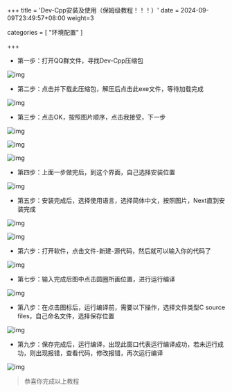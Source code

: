 +++
title = 'Dev-Cpp安装及使用（保姆级教程！！！）'
date = 2024-09-09T23:49:57+08:00
weight=3

categories = [
    "环境配置"
]


+++

+ 第一步：打开QQ群文件，寻找Dev-Cpp压缩包

![img](/assets/images/posts/Dev-Cpp安装/0.png)

+ 第二步：点击并下载此压缩包，解压后点击此exe文件，等待加载完成

![img](/assets/images/posts/Dev-Cpp安装/1.png)

+ 第三步：点击OK，按照图片顺序，点击我接受，下一步

![img](/assets/images/posts/Dev-Cpp安装/2.png)

![img](/assets/images/posts/Dev-Cpp安装/3.png)

![img](/assets/images/posts/Dev-Cpp安装/4.png)

+ 第四步：上面一步做完后，到这个界面，自己选择安装位置

![img](/assets/images/posts/Dev-Cpp安装/5.png)
+ 第五步：安装完成后，选择使用语言，选择简体中文，按照图片，Next直到安装完成

![img](/assets/images/posts/Dev-Cpp安装/6.png)

![img](/assets/images/posts/Dev-Cpp安装/7.png)

+ 第六步：打开软件，点击文件-新建-源代码，然后就可以输入你的代码了

![img](/assets/images/posts/Dev-Cpp安装/8.png)

+ 第七步：输入完成后图中点击圆圈所画位置，进行运行编译

![img](/assets/images/posts/Dev-Cpp安装/9.png)

+ 第八步：在点击图标后，运行编译前，需要以下操作，选择文件类型C source files，自己命名文件，选择保存位置

![img](/assets/images/posts/Dev-Cpp安装/10.png)

+ 第九步：保存完成后，运行编译，出现此窗口代表运行编译成功，若未运行成功，则出现报错，查看代码，修改报错，再次运行编译

![img](/assets/images/posts/Dev-Cpp安装/11.png)

> 恭喜你完成以上教程